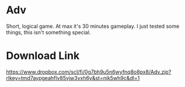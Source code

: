 # Adv
Short, logical game. At max it's 30 minutes gameplay. I just tested some things, this isn't something special.

# Download Link
https://www.dropbox.com/scl/fi/0g7bh9u5n6wyfnq8o8px8/Adv.zip?rlkey=tmd7aypgeahflv85vjw3vxh6y&st=njk5wh9c&dl=1
